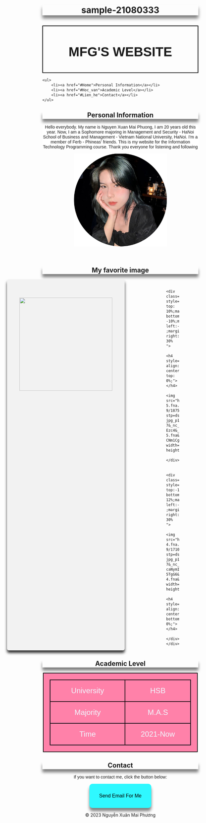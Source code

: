 # sample-21080333
<html>
<head>
<title>Nguyễ Xuân Mai Phương</title>
</head>
<body>
<style>
h1, h2 , h3, p , img {
    display: flex;
    align-items: center;
    justify-content: center;

}
.center {
    display: flex;
    align-items: center;
    justify-content: center;
}
h1 , h2 {
    box-shadow: 0px 10px 10px 0px gray;
}
header {
    border: 2px solid black;
    font-family:sans-serif;
    margin: 0;
    padding: 0;
}
body{
 background-image:url("hong.jpg");
 background-size:cover;
}
.mp{background-color:white;}
.thumbnail {
    width: 300px;
    height: 300px;
    overflow: hidden;
    border: 0px ;
}
.thumbnail img {
    width: 100%;
    height: 100%;
    transition-duration: 0.3s;
}

.thumbnail img:hover {
    transform: scale(1.2);
}

.ul1 {
    background-color: rgb(255, 118, 118);
    border: 2px solid black;
    width: 350px;
    padding: 30px;
    
}    

#grad {
    background-image: linear-gradient(to top,rgb(253, 169, 124),rgb(255, 132, 121));
}
table,tr,td {
    border: 2px solid black;
    border-collapse: collapse;
    width: 500px;
    padding: 20px;
    font-size: larger;
    font-family:sans-serif ;
    background-color: rgb(255, 129, 169);
    transition: all 0.3s ease-out;
    color: aliceblue;
}
td:hover {transform: scale(1.2);background-color: cornflowerblue;}

.trinhdo {
    margin: 40px auto;
    border-radius: 6px;
    padding: 30px;
    background-color: rgb(255, 252, 103);
    width: 190px;
    text-align: center;
}
button {
    border: none;
    border-radius: 10px;
    padding: 30px;
    width: 200px;
    background-color:rgb(47, 248, 255);
    box-shadow: 0px 10px 10px 0px grey;
    transition: all 0.3s ease-out;
}
button:hover { transform: scale(1.1);}

ul {
    list-style-type: none;
    margin: 0;
    padding: 0;
    overflow:hidden ;
    background-color: rgb(255, 141, 158);
}
li {
    float: left;
}
li a {
    display: inline-block;
    text-align: center;
    text-decoration: none;
    background-color: rgb(255, 136, 154);
    padding: 20px;
    color: aliceblue;
    transition: all 0.3s ease-out;
    font-size: larger;
    font-family: sans-serif;
}
li a:hover {background-color: rgb(142, 101, 180)}

.layout_card {
    max-width: 960px;
    margin: 0 auto;

}
.so_Card {
    display: grid;
    grid-template-columns: repeat(3,1fr);
    gap: 20px;
}
.card {
    background-color: #f5f5f5;
    padding: 20px;
    border-radius: 4px;
    text-align: center;
}

#animation1 {
    animation-name: mp1;
    animation: mp1 4s infinite;
}
@keyframes mp1 {
    40% {margin-left: 40px;}
}
.layout_card { 
    max-width: 960px;  
    padding: 40px;
    margin: 0 auto;
}
.Column_card {
    display: grid;
    grid-template-columns: repeat(3,1fr);
    gap: 20px;
}
.Card { 
    background-color:#f2f2f2;
    border-radius: 6px;
    padding: 40px;
    box-shadow: 0px 8px 8px 0px rgb(49, 49, 49) ;
}
</style>

<body>
<header id="grad">
<h3 style="font-size: 300%;">MFG'S WEBSITE</h3>
</header>

    <ul>
        <li><a href="#Home">Personal Information</a></li>
        <li><a href="#Hoc_van">Academic Level</a></li>
        <li><a href="#Lien_he">Contact</a></li>
    </ul>
<main>
<section>
<h2 class="trinhdo" id="Home" >Personal Information</h2>
<p class="mp" style="font-family: sans-serif;text-align: center;border-radius: 10px;">Hello everybody. My name is Nguyen Xuan Mai Phuong, I am 20 years old this year. Now, I am a Sophomore majoring in Management and Security - HaNoi School of Business and Management - Vietnam National University, HaNoi. I'm a member of Ferb - Phineas' friends. This is my website for the Information Technology Programming course. Thank you everyone for listening and following
<center>
    <th><div class="thumbnail">
    <img src="mfgcut.png">
</div></th>

</section>
<section>
</div>
</section>
<br>
<br>

<h2 class="trinhdo" id="pic">My favorite image</h2>
<div class="layout_card">
    <div class="Column_card">
        <div class="Card" style="margin-left:-30% ;margin-right: 30% ;">
            <h4 style="text-align: center;margin-top: 0%;"></h4>
            <img src="https://scontent-hkt1-2.xx.fbcdn.net/v/t39.30808-6/356239416_998976797770674_7715767625486196738_n.jpg?_nc_cat=105&cb=99be929b-3346023f&ccb=1-7&_nc_sid=730e14&_nc_ohc=f84cdVjpl2oAX9oqHQK&_nc_ht=scontent-hkt1-2.xx&oh=00_AfC_N_BiWTO52mN6ZrXMh69blGIhpkj3RurI9Iv05ctgnQ&oe=649DB807" width=300px; height=300px;>
        </div>
    
        <div class="Card" style="margin-top: 10%;margin-bottom: -10%;margin-left:-30% ;margin-right: 30% ">
            <h4 style="text-align: center;margin-top: 0%;"></h4>
            <img src="https://scontent.fhan2-5.fna.fbcdn.net/v/t1.6435-9/187566604_530201164648242_7278848984877089576_n.jpg?stp=dst-jpg_p180x540&_nc_cat=109&ccb=1-7&_nc_sid=8bfeb9&_nc_ohc=lG7G5Z0aoEEAX9-Ezc4&_nc_ht=scontent.fhan2-5.fna&oh=00_AfBLlSYPZ9pctNcplkE-CNm1Cg83BmZ81plx5OWfxCD2Vg&oe=64B90A43" width=300px; height=300px;>
        </div>

        <div class="Card" style="margin-top:-12%;margin-bottom: 12%;margin-left:-30% ;margin-right: 30% ">
            <img src="https://scontent.fhan2-4.fna.fbcdn.net/v/t1.6435-9/171013331_505939233741102_6923049516520808300_n.jpg?stp=dst-jpg_p180x540&_nc_cat=103&ccb=1-7&_nc_sid=8bfeb9&_nc_ohc=_la-caNymIsAX-5TgG6&_nc_ht=scontent.fhan2-4.fna&oh=00_AfAfAvsny3FYxeNH9E6fI9PiIyZRQGD6EceErd2cE2qlAg&oe=64B91109" width=300px; height=300px;>
            <h4 style="text-align: center;margin-bottom: 0%;"></h4>
        </div>
    </div>
</div>

<h2 class="trinhdo" id="Hoc_van">Academic Level</h2>
<center><table style="text-align: center;">
    <tr>
    <td>University</td>
    <td>HSB</td>
    </tr>
    <tr>
        <td>Majority</td>
        <td>M.A.S</td>
    </tr>
    <tr>
        <td>Time</td>
        <td>2021-Now</td>
    </tr>
</center>
</table>
</section>
<section>
<h2 class="trinhdo" id="Lien_he">Contact</h2>
<p style="font-family:sans-serif ;">If you want to contact me, click the button below:</p>
<center><button id="animation1"><a href="mailto:nxmaiphuongsmile2801@gmail.com" style="text-decoration: none;font-size: larger;color: black;">Send Email For Me</a></button></center>

</main>
<footer>
<p>&copy; 2023 Nguyễn Xuân Mai Phương</p>
</footer>
</div>
</center>
</body>
</html>

